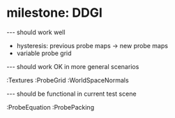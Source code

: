 # milestone: DDGI
  --- should work well

  - hysteresis: previous probe maps -> new probe maps
  - variable probe grid

  --- should work OK in more general scenarios

  :Textures
  :ProbeGrid
  :WorldSpaceNormals

  --- should be functional in current test scene

  :ProbeEquation
  :ProbePacking
